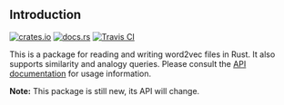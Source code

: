 ## Introduction

[![crates.io](https://img.shields.io/crates/v/rust2vec.svg)](https://crates.io/crates/rust2vec)
[![docs.rs](https://docs.rs/rust2vec/badge.svg)](https://docs.rs/rust2vec/)
[![Travis CI](https://img.shields.io/travis/danieldk/rust2vec.svg)](https://travis-ci.org/danieldk/rust2vec)

This is a package for reading and writing word2vec files in Rust. It also
supports similarity and analogy queries. Please consult the
[API documentation](http://docs.rs/rust2vec/) for usage information.

**Note:** This package is still new, its API will change.
